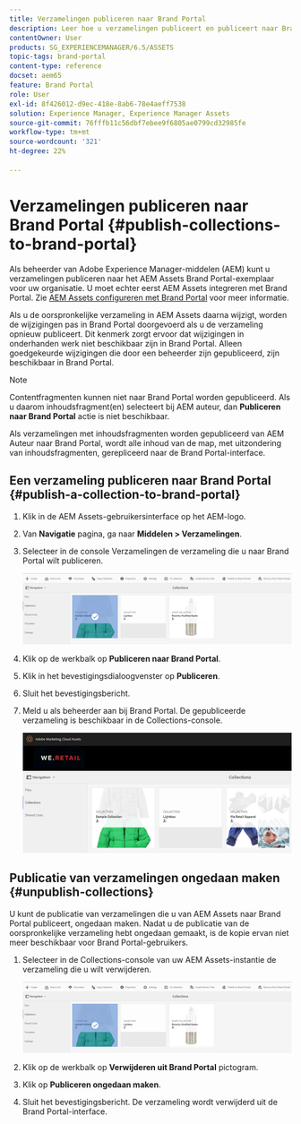 ```yaml
---
title: Verzamelingen publiceren naar Brand Portal
description: Leer hoe u verzamelingen publiceert en publiceert naar Brand Portal.
contentOwner: User
products: SG_EXPERIENCEMANAGER/6.5/ASSETS
topic-tags: brand-portal
content-type: reference
docset: aem65
feature: Brand Portal
role: User
exl-id: 8f426012-d9ec-418e-8ab6-78e4aeff7538
solution: Experience Manager, Experience Manager Assets
source-git-commit: 76fffb11c56dbf7ebee9f6805ae0799cd32985fe
workflow-type: tm+mt
source-wordcount: '321'
ht-degree: 22%

---
```


# Verzamelingen publiceren naar Brand Portal {#publish-collections-to-brand-portal}

Als beheerder van Adobe Experience Manager-middelen (AEM) kunt u verzamelingen publiceren naar het AEM Assets Brand Portal-exemplaar voor uw organisatie. U moet echter eerst AEM Assets integreren met Brand Portal. Zie [AEM Assets configureren met Brand Portal](/help/assets/configure-aem-assets-with-brand-portal.md) voor meer informatie.

Als u de oorspronkelijke verzameling in AEM Assets daarna wijzigt, worden de wijzigingen pas in Brand Portal doorgevoerd als u de verzameling opnieuw publiceert. Dit kenmerk zorgt ervoor dat wijzigingen in onderhanden werk niet beschikbaar zijn in Brand Portal. Alleen goedgekeurde wijzigingen die door een beheerder zijn gepubliceerd, zijn beschikbaar in Brand Portal.

>[!NOTE]
>
>Contentfragmenten kunnen niet naar Brand Portal worden gepubliceerd. Als u daarom inhoudsfragment(en) selecteert bij AEM auteur, dan **Publiceren naar Brand Portal** actie is niet beschikbaar.
>
>Als verzamelingen met inhoudsfragmenten worden gepubliceerd van AEM Auteur naar Brand Portal, wordt alle inhoud van de map, met uitzondering van inhoudsfragmenten, gerepliceerd naar de Brand Portal-interface.

## Een verzameling publiceren naar Brand Portal {#publish-a-collection-to-brand-portal}

1. Klik in de AEM Assets-gebruikersinterface op het AEM-logo.
1. Van **Navigatie** pagina, ga naar **Middelen > Verzamelingen**.
1. Selecteer in de console Verzamelingen de verzameling die u naar Brand Portal wilt publiceren.

   ![select_collection](assets/select_collection.png)

1. Klik op de werkbalk op **Publiceren naar Brand Portal**.
1. Klik in het bevestigingsdialoogvenster op **Publiceren**.
1. Sluit het bevestigingsbericht.
1. Meld u als beheerder aan bij Brand Portal. De gepubliceerde verzameling is beschikbaar in de Collections-console.

   ![published collection](assets/published_collection.png)

## Publicatie van verzamelingen ongedaan maken {#unpublish-collections}

U kunt de publicatie van verzamelingen die u van AEM Assets naar Brand Portal publiceert, ongedaan maken. Nadat u de publicatie van de oorspronkelijke verzameling hebt ongedaan gemaakt, is de kopie ervan niet meer beschikbaar voor Brand Portal-gebruikers.

1. Selecteer in de Collections-console van uw AEM Assets-instantie de verzameling die u wilt verwijderen.

   ![select_collection-1](assets/select_collection-1.png)

1. Klik op de werkbalk op **Verwijderen uit Brand Portal** pictogram.
1. Klik op **Publiceren ongedaan maken**.
1. Sluit het bevestigingsbericht. De verzameling wordt verwijderd uit de Brand Portal-interface.
